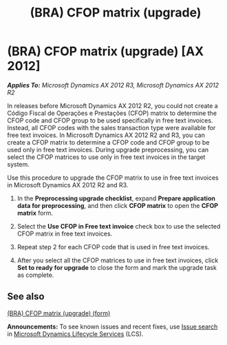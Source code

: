 ﻿---
title: (BRA) CFOP matrix (upgrade)
TOCTitle: (BRA) CFOP matrix (upgrade)
ms:assetid: af069531-d83a-40e2-9071-70a5c4b59601
ms:mtpsurl: https://technet.microsoft.com/en-us/library/JJ714197(v=AX.60)
ms:contentKeyID: 49651306
ms.date: 04/18/2014
mtps_version: v=AX.60
---

# (BRA) CFOP matrix (upgrade) [AX 2012]


_**Applies To:** Microsoft Dynamics AX 2012 R3, Microsoft Dynamics AX 2012 R2_

In releases before Microsoft Dynamics AX 2012 R2, you could not create a Código Fiscal de Operações e Prestações (CFOP) matrix to determine the CFOP code and CFOP group to be used specifically in free text invoices. Instead, all CFOP codes with the sales transaction type were available for free text invoices. In Microsoft Dynamics AX 2012 R2 and R3, you can create a CFOP matrix to determine a CFOP code and CFOP group to be used only in free text invoices. During upgrade preprocessing, you can select the CFOP matrices to use only in free text invoices in the target system.

Use this procedure to upgrade the CFOP matrix to use in free text invoices in Microsoft Dynamics AX 2012 R2 and R3.

1.  In the **Preprocessing upgrade checklist**, expand **Prepare application data for preprocessing**, and then click **CFOP matrix** to open the **CFOP matrix** form.

2.  Select the **Use CFOP in Free text invoice** check box to use the selected CFOP matrix in free text invoices.

3.  Repeat step 2 for each CFOP code that is used in free text invoices.

4.  After you select all the CFOP matrices to use in free text invoices, click **Set to ready for upgrade** to close the form and mark the upgrade task as complete.

## See also

[(BRA) CFOP matrix (upgrade) (form)](https://technet.microsoft.com/en-us/library/jj713623\(v=ax.60\))

  
**Announcements:** To see known issues and recent fixes, use [Issue search](http://go.microsoft.com/fwlink/?linkid=389258) in [Microsoft Dynamics Lifecycle Services](http://go.microsoft.com/fwlink/?linkid=306505) (LCS).

